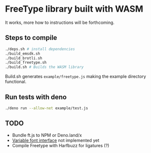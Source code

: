 # FreeType library built with WASM

It works, more how to instructions will be forthcoming.

## Steps to compile

```bash
./deps.sh # install dependencies
./build_emsdk.sh
./build_brotli.sh
./build_freetype.sh
./build.sh # Builds the WASM library
```

Build.sh generates `example/freetype.js` making the example directory
functional.

## Run tests with deno

```bash
./deno run --allow-net example/test.js
```

## TODO

- Bundle ft.js to NPM or Deno.land/x
- [Variable font interface](https://freetype.org/freetype2/docs/reference/ft2-multiple_masters.html) not implemented yet
- Compile Freetype with Harfbuzz for ligatures (?)
